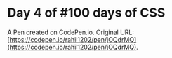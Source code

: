 # Day 4 of #100 days of CSS

A Pen created on CodePen.io. Original URL: [https://codepen.io/rahil1202/pen/jOQdrMQ](https://codepen.io/rahil1202/pen/jOQdrMQ).

